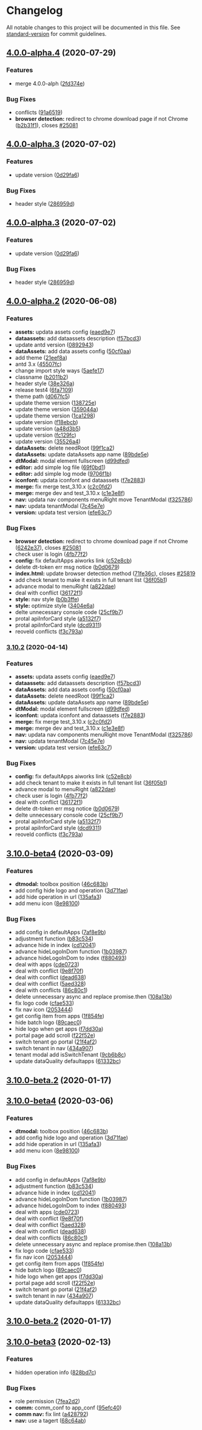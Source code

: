 # Changelog

All notable changes to this project will be documented in this file. See [standard-version](https://github.com/conventional-changelog/standard-version) for commit guidelines.

## [4.0.0-alpha.4](http://gitlab.prod.dtstack.cn///compare/v4.0.0-alpha.3...v4.0.0-alpha.4) (2020-07-29)


### Features

* merge 4.0.0-alph ([2fd374e](http://gitlab.prod.dtstack.cn///commit/2fd374eb770ee8145b83443cf8b2168a5f9f5b07))


### Bug Fixes

* conflicts ([91a6519](http://gitlab.prod.dtstack.cn///commit/91a6519c082640ad7706f12bd7e50e6facfe7c0a))
* **browser detection:** redirect to chrome download page if not Chrome ([b2b31f1](http://gitlab.prod.dtstack.cn///commit/b2b31f1b0aa358e85d584ee05cac0344c8fe0287)), closes [#25081](http://gitlab.prod.dtstack.cn///issues/25081)

## [4.0.0-alpha.3](http://git.dtstack.cn/dt-insight-front/dt-common/compare/v4.0.0-alpha.2...v4.0.0-alpha.3) (2020-07-02)


### Features

* update version ([0d29fa6](http://git.dtstack.cn/dt-insight-front/dt-common/commit/0d29fa63d17610ed49cd10477e900222283c6efb))


### Bug Fixes

* header style ([286959d](http://git.dtstack.cn/dt-insight-front/dt-common/commit/286959d7cdaec1ad20a20a6ab296ff96afb1b999))

## [4.0.0-alpha.3](http://git.dtstack.cn/dt-insight-front/dt-common/compare/v4.0.0-alpha.2...v4.0.0-alpha.3) (2020-07-02)


### Features

* update version ([0d29fa6](http://git.dtstack.cn/dt-insight-front/dt-common/commit/0d29fa63d17610ed49cd10477e900222283c6efb))


### Bug Fixes

* header style ([286959d](http://git.dtstack.cn/dt-insight-front/dt-common/commit/286959d7cdaec1ad20a20a6ab296ff96afb1b999))

## [4.0.0-alpha.2](http://git.dtstack.cn/dt-insight-front/dt-common/compare/v3.10.0-beta4...v4.0.0-alpha.2) (2020-06-08)


### Features

* **assets:** updata assets config ([eaed9e7](http://git.dtstack.cn/dt-insight-front/dt-common/commit/eaed9e777143e1b87fda0eb5d43f980ffd1891d3))
* **dataassets:** add dataassets description ([f57bcd3](http://git.dtstack.cn/dt-insight-front/dt-common/commit/f57bcd3d168807268948bb145e1f0bd033bbb929))
* update antd version ([0892943](http://git.dtstack.cn/dt-insight-front/dt-common/commit/0892943bfaff2c8567a3c1b20e2061582f06bf9e))
* **dataAssets:** add data assets config ([50cf0aa](http://git.dtstack.cn/dt-insight-front/dt-common/commit/50cf0aa678f21a5ae7ef3a2152910253b389d889))
* add theme ([21eef8a](http://git.dtstack.cn/dt-insight-front/dt-common/commit/21eef8a0b24fd1d1e7503f3217638acc62cb6c15))
* antd 3.x ([45507fc](http://git.dtstack.cn/dt-insight-front/dt-common/commit/45507fce4668f51a1830fbf9ae7072f8d44f731f))
* change import style ways ([5aefe17](http://git.dtstack.cn/dt-insight-front/dt-common/commit/5aefe17d09c708aafe89d0fb2885554f1d88b669))
* classname ([b2011b2](http://git.dtstack.cn/dt-insight-front/dt-common/commit/b2011b299a010565cb0822c0235ebca0feb0a559))
* header style ([38e326a](http://git.dtstack.cn/dt-insight-front/dt-common/commit/38e326a8bda37486107ab8ced5aac2060833d44c))
* release test4 ([6fa7109](http://git.dtstack.cn/dt-insight-front/dt-common/commit/6fa71095a8554425987cc2a55a47ece19a92d671))
* theme path ([d067fc5](http://git.dtstack.cn/dt-insight-front/dt-common/commit/d067fc59332fd0aea2774ad8a493461144e585fa))
* update theme version ([138725e](http://git.dtstack.cn/dt-insight-front/dt-common/commit/138725e36367d9f3feff53f822a1027c5708b42b))
* update theme version ([359044a](http://git.dtstack.cn/dt-insight-front/dt-common/commit/359044a75a79aae1d5db9fa1f9a204ddf88b3c78))
* update theme version ([1ca1298](http://git.dtstack.cn/dt-insight-front/dt-common/commit/1ca12984e68c76a072fed3d6f14a431e9517e457))
* update version ([f18ebcb](http://git.dtstack.cn/dt-insight-front/dt-common/commit/f18ebcbddf40a01791653812e430ee47ebe07b05))
* update version ([a48d3b5](http://git.dtstack.cn/dt-insight-front/dt-common/commit/a48d3b5953446f15f8b7067f08dd5f0ad438438b))
* update version ([fc129fc](http://git.dtstack.cn/dt-insight-front/dt-common/commit/fc129fc62e88275ba42f123c1c7557bbafedcfe3))
* update version ([35526a4](http://git.dtstack.cn/dt-insight-front/dt-common/commit/35526a484dc3fbe619f8f0d8f26387c279b0a68b))
* **dataAssets:** delete needRoot ([99f1ca2](http://git.dtstack.cn/dt-insight-front/dt-common/commit/99f1ca2dbfaa2eb78eb7aaa62aa8b951dc58e610))
* **dataAssets:** update dataAssets app name ([89bde5e](http://git.dtstack.cn/dt-insight-front/dt-common/commit/89bde5ee237bd265fed4478a843665a613ad762a))
* **dtModal:** modal element fullscreen ([d99dfed](http://git.dtstack.cn/dt-insight-front/dt-common/commit/d99dfed80d46a7a436288c68ea2f52a73976bf8d))
* **editor:** add simple log file ([69f0bd1](http://git.dtstack.cn/dt-insight-front/dt-common/commit/69f0bd1a06f908e93401ee3f4f2c7d8a596d6a0b))
* **editor:** add simple log mode ([9706f1b](http://git.dtstack.cn/dt-insight-front/dt-common/commit/9706f1b754d77b5c89051add17f90279d17914a8))
* **iconfont:** updata iconfont and dataassets ([f7e2883](http://git.dtstack.cn/dt-insight-front/dt-common/commit/f7e28834f14231b28d6f0442caa8c1560358e99a))
* **merge:** fix merge test_3.10.x ([c2c0fd2](http://git.dtstack.cn/dt-insight-front/dt-common/commit/c2c0fd2f2fca6958b1d9dc12c3a52a424c1622e8))
* **merge:** merge dev and test_3.10.x ([c1e3e8f](http://git.dtstack.cn/dt-insight-front/dt-common/commit/c1e3e8f8f0c7c4542bcbde15692a94fc94e53d31))
* **nav:** updata nav components menuRight move TenantModal ([f325786](http://git.dtstack.cn/dt-insight-front/dt-common/commit/f3257864f8ee03220e2e486c47690aa09a25421e))
* **nav:** updata tenantModal ([7c45e7e](http://git.dtstack.cn/dt-insight-front/dt-common/commit/7c45e7e3b8aec1117449c8510c24e626cc062da4))
* **version:** updata test version ([efe63c7](http://git.dtstack.cn/dt-insight-front/dt-common/commit/efe63c717155e05688392d94f51ca39f270e2bc2))


### Bug Fixes

* **browser detection:** redirect to chrome download page if not Chrome ([6242e37](http://git.dtstack.cn/dt-insight-front/dt-common/commit/6242e373252751fc893b2950ba3e6036eb0eb062)), closes [#25081](http://git.dtstack.cn/dt-insight-front/dt-common/issues/25081)
* check user is login ([4fb77f2](http://git.dtstack.cn/dt-insight-front/dt-common/commit/4fb77f2bccd12db0d677c6b4f3aa698bb2584e30))
* **config:** fix defaultApps aiworks link ([c52e8cb](http://git.dtstack.cn/dt-insight-front/dt-common/commit/c52e8cb4f2adf7b7811055ce3e7ef04bffda43df))
* delete dt-token err msg notice ([b0d0679](http://git.dtstack.cn/dt-insight-front/dt-common/commit/b0d0679b75d833bfcdadc5bc3f6b1c824a8bd8cb))
* **index.html:** update browser detection method ([71fe36c](http://git.dtstack.cn/dt-insight-front/dt-common/commit/71fe36c69df9aa64fe66bd83c31259e2d28f7fb9)), closes [#25819](http://git.dtstack.cn/dt-insight-front/dt-common/issues/25819)
* add check tenant to make it exists in full tenant list ([36f05b1](http://git.dtstack.cn/dt-insight-front/dt-common/commit/36f05b17ccfa7e0447b3605934b8bca0728a3e62))
* advance modal to menuRight ([a822dae](http://git.dtstack.cn/dt-insight-front/dt-common/commit/a822dae6f028aff1aa294837e5196edf49892636))
* deal with conflict ([36172f1](http://git.dtstack.cn/dt-insight-front/dt-common/commit/36172f19aaf72d36c7b46df7b146df875789eade))
* **style:** nav style ([b0b3ffe](http://git.dtstack.cn/dt-insight-front/dt-common/commit/b0b3ffeec4c793d08121add5f616fec54a253b38))
* **style:** optimize style ([3404e6a](http://git.dtstack.cn/dt-insight-front/dt-common/commit/3404e6aa355f697f2a42f4b5565a7e0108e159d5))
* delte unnecessary console code ([25cf9b7](http://git.dtstack.cn/dt-insight-front/dt-common/commit/25cf9b7fb434fdb6972bdcb7c9f8c1dcfb2bf844))
* protal apiInforCard style ([a5132f7](http://git.dtstack.cn/dt-insight-front/dt-common/commit/a5132f76f48878028174af5d92b9705215f86c8f))
* protal apiInforCard style ([dcd9311](http://git.dtstack.cn/dt-insight-front/dt-common/commit/dcd9311d6624b1333364c091b13f321c0f065507))
* reoveld conflicts ([f3c793a](http://git.dtstack.cn/dt-insight-front/dt-common/commit/f3c793a01602bf57c6f53ccae8b7ae182e4a4eb8))

### [3.10.2](http://git.dtstack.cn/dt-insight-front/dt-common/compare/v3.10.0-beta4...v3.10.2) (2020-04-14)


### Features

* **assets:** updata assets config ([eaed9e7](http://git.dtstack.cn/dt-insight-front/dt-common/commit/eaed9e777143e1b87fda0eb5d43f980ffd1891d3))
* **dataassets:** add dataassets description ([f57bcd3](http://git.dtstack.cn/dt-insight-front/dt-common/commit/f57bcd3d168807268948bb145e1f0bd033bbb929))
* **dataAssets:** add data assets config ([50cf0aa](http://git.dtstack.cn/dt-insight-front/dt-common/commit/50cf0aa678f21a5ae7ef3a2152910253b389d889))
* **dataAssets:** delete needRoot ([99f1ca2](http://git.dtstack.cn/dt-insight-front/dt-common/commit/99f1ca2dbfaa2eb78eb7aaa62aa8b951dc58e610))
* **dataAssets:** update dataAssets app name ([89bde5e](http://git.dtstack.cn/dt-insight-front/dt-common/commit/89bde5ee237bd265fed4478a843665a613ad762a))
* **dtModal:** modal element fullscreen ([d99dfed](http://git.dtstack.cn/dt-insight-front/dt-common/commit/d99dfed80d46a7a436288c68ea2f52a73976bf8d))
* **iconfont:** updata iconfont and dataassets ([f7e2883](http://git.dtstack.cn/dt-insight-front/dt-common/commit/f7e28834f14231b28d6f0442caa8c1560358e99a))
* **merge:** fix merge test_3.10.x ([c2c0fd2](http://git.dtstack.cn/dt-insight-front/dt-common/commit/c2c0fd2f2fca6958b1d9dc12c3a52a424c1622e8))
* **merge:** merge dev and test_3.10.x ([c1e3e8f](http://git.dtstack.cn/dt-insight-front/dt-common/commit/c1e3e8f8f0c7c4542bcbde15692a94fc94e53d31))
* **nav:** updata nav components menuRight move TenantModal ([f325786](http://git.dtstack.cn/dt-insight-front/dt-common/commit/f3257864f8ee03220e2e486c47690aa09a25421e))
* **nav:** updata tenantModal ([7c45e7e](http://git.dtstack.cn/dt-insight-front/dt-common/commit/7c45e7e3b8aec1117449c8510c24e626cc062da4))
* **version:** updata test version ([efe63c7](http://git.dtstack.cn/dt-insight-front/dt-common/commit/efe63c717155e05688392d94f51ca39f270e2bc2))


### Bug Fixes

* **config:** fix defaultApps aiworks link ([c52e8cb](http://git.dtstack.cn/dt-insight-front/dt-common/commit/c52e8cb4f2adf7b7811055ce3e7ef04bffda43df))
* add check tenant to make it exists in full tenant list ([36f05b1](http://git.dtstack.cn/dt-insight-front/dt-common/commit/36f05b17ccfa7e0447b3605934b8bca0728a3e62))
* advance modal to menuRight ([a822dae](http://git.dtstack.cn/dt-insight-front/dt-common/commit/a822dae6f028aff1aa294837e5196edf49892636))
* check user is login ([4fb77f2](http://git.dtstack.cn/dt-insight-front/dt-common/commit/4fb77f2bccd12db0d677c6b4f3aa698bb2584e30))
* deal with conflict ([36172f1](http://git.dtstack.cn/dt-insight-front/dt-common/commit/36172f19aaf72d36c7b46df7b146df875789eade))
* delete dt-token err msg notice ([b0d0679](http://git.dtstack.cn/dt-insight-front/dt-common/commit/b0d0679b75d833bfcdadc5bc3f6b1c824a8bd8cb))
* delte unnecessary console code ([25cf9b7](http://git.dtstack.cn/dt-insight-front/dt-common/commit/25cf9b7fb434fdb6972bdcb7c9f8c1dcfb2bf844))
* protal apiInforCard style ([a5132f7](http://git.dtstack.cn/dt-insight-front/dt-common/commit/a5132f76f48878028174af5d92b9705215f86c8f))
* protal apiInforCard style ([dcd9311](http://git.dtstack.cn/dt-insight-front/dt-common/commit/dcd9311d6624b1333364c091b13f321c0f065507))
* reoveld conflicts ([f3c793a](http://git.dtstack.cn/dt-insight-front/dt-common/commit/f3c793a01602bf57c6f53ccae8b7ae182e4a4eb8))

## [3.10.0-beta4](http://git.dtstack.cn/dt-insight-front/dt-common/compare/v3.10.0-beta3...v3.10.0-beta4) (2020-03-09)


### Features

* **dtmodal:** toolbox position ([46c683b](http://git.dtstack.cn/dt-insight-front/dt-common/commit/46c683b7846a37b52e67e86bbe01768b92c21572))
* add config hide logo and operation ([3d71fae](http://git.dtstack.cn/dt-insight-front/dt-common/commit/3d71faea3558585ef15a3d0b455da63c7e41d9e7))
* add hide operation in url ([135afa3](http://git.dtstack.cn/dt-insight-front/dt-common/commit/135afa39140357363b15cb8dd9fd7921e166c7ce))
* add menu icon ([8e98100](http://git.dtstack.cn/dt-insight-front/dt-common/commit/8e98100f0c454f702a9d32f127dffcef2800ed8f))


### Bug Fixes

* add config in defaultApps ([7af8e9b](http://git.dtstack.cn/dt-insight-front/dt-common/commit/7af8e9b74e0d50cce7e38c65003a02b9c94c69ca))
* adjustment function ([b83c534](http://git.dtstack.cn/dt-insight-front/dt-common/commit/b83c53400790f60535bfc299f5015c8d8c751f4e))
* advance hide in index ([cd12041](http://git.dtstack.cn/dt-insight-front/dt-common/commit/cd12041d41d16b8cf546c6a3dd4efcc57c9f3dfc))
* advance hideLogoInDom function ([1b03987](http://git.dtstack.cn/dt-insight-front/dt-common/commit/1b03987c54eaa63327f35400114036a29dd0bba8))
* advance hideLogoInDom to index ([f880493](http://git.dtstack.cn/dt-insight-front/dt-common/commit/f880493400098fa2e1f3483e9c1b0bf9eaaa75fa))
* deal with apps ([cde0723](http://git.dtstack.cn/dt-insight-front/dt-common/commit/cde07238ad8b9cfdd03951fdb8369f0dd8f8928f))
* deal with conflict ([9e8f70f](http://git.dtstack.cn/dt-insight-front/dt-common/commit/9e8f70f23337be7262f26418674fe31ed3109857))
* deal with conflict ([dead638](http://git.dtstack.cn/dt-insight-front/dt-common/commit/dead6380de7572e809b9f1ba038c52b655d4d06e))
* deal with conflict ([5aed328](http://git.dtstack.cn/dt-insight-front/dt-common/commit/5aed328b85e083506f55099f43f848d4ec20f163))
* deal with conflicts ([86c80c1](http://git.dtstack.cn/dt-insight-front/dt-common/commit/86c80c16b03925acf64d7336885c4dbcb9ea8e22))
* delete unnecessary async and replace promise.then ([108a13b](http://git.dtstack.cn/dt-insight-front/dt-common/commit/108a13b33378623db29f4b990393a3f496a7c9ed))
* fix logo code ([cfae533](http://git.dtstack.cn/dt-insight-front/dt-common/commit/cfae533a648e4e7d6ed829263d8b087dde30d55a))
* fix nav icon ([2053444](http://git.dtstack.cn/dt-insight-front/dt-common/commit/2053444a6fd9b9d34dff72046418b707c76a1679))
* get config item from apps ([1f854fe](http://git.dtstack.cn/dt-insight-front/dt-common/commit/1f854fe07c949d6f6806a35e9b8c09df4d27f98e))
* hide batch logo ([89caec0](http://git.dtstack.cn/dt-insight-front/dt-common/commit/89caec01f23a2afe9aceef16b51504334b567f0d))
* hide logo when get apps ([f7dd30a](http://git.dtstack.cn/dt-insight-front/dt-common/commit/f7dd30a942647cf4438a04099a527febff5a53d2))
* portal page add scroll ([f22f52e](http://git.dtstack.cn/dt-insight-front/dt-common/commit/f22f52e0b087c6b55ef7405949450f1c83bd45b1))
* switch tenant go portal ([21f4af2](http://git.dtstack.cn/dt-insight-front/dt-common/commit/21f4af29c05279bba7ceba547e68f3efa7e33eba))
* switch tenant in nav ([434a907](http://git.dtstack.cn/dt-insight-front/dt-common/commit/434a907ba6558d7674c8509038a5ad3828046af1))
* tenant modal add isSwitchTenant ([9cb6b8c](http://git.dtstack.cn/dt-insight-front/dt-common/commit/9cb6b8c5bd01267c7c48eaeb413faa62c51a236c))
* update dataQuality defaultapps ([61332bc](http://git.dtstack.cn/dt-insight-front/dt-common/commit/61332bcb89c199078d303ada4a878a82358d2c06))

## [3.10.0-beta.2](http://git.dtstack.cn/dt-insight-front/dt-common/compare/v3.10.0-beta.1...v3.10.0-beta.2) (2020-01-17)

## [3.10.0-beta4](http://git.dtstack.cn/dt-insight-front/dt-common/compare/v3.10.0-beta3...v3.10.0-beta4) (2020-03-06)


### Features

* **dtmodal:** toolbox position ([46c683b](http://git.dtstack.cn/dt-insight-front/dt-common/commit/46c683b7846a37b52e67e86bbe01768b92c21572))
* add config hide logo and operation ([3d71fae](http://git.dtstack.cn/dt-insight-front/dt-common/commit/3d71faea3558585ef15a3d0b455da63c7e41d9e7))
* add hide operation in url ([135afa3](http://git.dtstack.cn/dt-insight-front/dt-common/commit/135afa39140357363b15cb8dd9fd7921e166c7ce))
* add menu icon ([8e98100](http://git.dtstack.cn/dt-insight-front/dt-common/commit/8e98100f0c454f702a9d32f127dffcef2800ed8f))


### Bug Fixes

* add config in defaultApps ([7af8e9b](http://git.dtstack.cn/dt-insight-front/dt-common/commit/7af8e9b74e0d50cce7e38c65003a02b9c94c69ca))
* adjustment function ([b83c534](http://git.dtstack.cn/dt-insight-front/dt-common/commit/b83c53400790f60535bfc299f5015c8d8c751f4e))
* advance hide in index ([cd12041](http://git.dtstack.cn/dt-insight-front/dt-common/commit/cd12041d41d16b8cf546c6a3dd4efcc57c9f3dfc))
* advance hideLogoInDom function ([1b03987](http://git.dtstack.cn/dt-insight-front/dt-common/commit/1b03987c54eaa63327f35400114036a29dd0bba8))
* advance hideLogoInDom to index ([f880493](http://git.dtstack.cn/dt-insight-front/dt-common/commit/f880493400098fa2e1f3483e9c1b0bf9eaaa75fa))
* deal with apps ([cde0723](http://git.dtstack.cn/dt-insight-front/dt-common/commit/cde07238ad8b9cfdd03951fdb8369f0dd8f8928f))
* deal with conflict ([9e8f70f](http://git.dtstack.cn/dt-insight-front/dt-common/commit/9e8f70f23337be7262f26418674fe31ed3109857))
* deal with conflict ([5aed328](http://git.dtstack.cn/dt-insight-front/dt-common/commit/5aed328b85e083506f55099f43f848d4ec20f163))
* deal with conflict ([dead638](http://git.dtstack.cn/dt-insight-front/dt-common/commit/dead6380de7572e809b9f1ba038c52b655d4d06e))
* deal with conflicts ([86c80c1](http://git.dtstack.cn/dt-insight-front/dt-common/commit/86c80c16b03925acf64d7336885c4dbcb9ea8e22))
* delete unnecessary async and replace promise.then ([108a13b](http://git.dtstack.cn/dt-insight-front/dt-common/commit/108a13b33378623db29f4b990393a3f496a7c9ed))
* fix logo code ([cfae533](http://git.dtstack.cn/dt-insight-front/dt-common/commit/cfae533a648e4e7d6ed829263d8b087dde30d55a))
* fix nav icon ([2053444](http://git.dtstack.cn/dt-insight-front/dt-common/commit/2053444a6fd9b9d34dff72046418b707c76a1679))
* get config item from apps ([1f854fe](http://git.dtstack.cn/dt-insight-front/dt-common/commit/1f854fe07c949d6f6806a35e9b8c09df4d27f98e))
* hide batch logo ([89caec0](http://git.dtstack.cn/dt-insight-front/dt-common/commit/89caec01f23a2afe9aceef16b51504334b567f0d))
* hide logo when get apps ([f7dd30a](http://git.dtstack.cn/dt-insight-front/dt-common/commit/f7dd30a942647cf4438a04099a527febff5a53d2))
* portal page add scroll ([f22f52e](http://git.dtstack.cn/dt-insight-front/dt-common/commit/f22f52e0b087c6b55ef7405949450f1c83bd45b1))
* switch tenant go portal ([21f4af2](http://git.dtstack.cn/dt-insight-front/dt-common/commit/21f4af29c05279bba7ceba547e68f3efa7e33eba))
* switch tenant in nav ([434a907](http://git.dtstack.cn/dt-insight-front/dt-common/commit/434a907ba6558d7674c8509038a5ad3828046af1))
* update dataQuality defaultapps ([61332bc](http://git.dtstack.cn/dt-insight-front/dt-common/commit/61332bcb89c199078d303ada4a878a82358d2c06))

## [3.10.0-beta.2](http://git.dtstack.cn/dt-insight-front/dt-common/compare/v3.10.0-beta.1...v3.10.0-beta.2) (2020-01-17)

## [3.10.0-beta3](http://git.dtstack.cn/dt-insight-front/dt-common/compare/v3.10.0-beta.1...v3.10.0-beta3) (2020-02-13)

### Features

* hidden operation info ([828bd7c](http://git.dtstack.cn/dt-insight-front/dt-common/commit/828bd7cd8133f574df2f2fc123dd3ee9e6d4fd2d))


### Bug Fixes

* role permission ([7fea2d2](http://git.dtstack.cn/dt-insight-front/dt-common/commit/7fea2d276a870f50aac5039a5cde94dbe0810f07))
* **comm:** comm_conf to app_conf ([95efc40](http://git.dtstack.cn/dt-insight-front/dt-common/commit/95efc4098edf2684c2751f655d3dc86ac6d4ce6c))
* **comm nav:** fix lint ([a428792](http://git.dtstack.cn/dt-insight-front/dt-common/commit/a42879286abb59f815faaec394557b8b4be3ef84))
* **nav:** use a tagert ([68c64ab](http://git.dtstack.cn/dt-insight-front/dt-common/commit/68c64abd883c1530ef372fa04ab07929bac15936))
